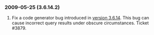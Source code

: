 ### 2009\-05\-25 (3\.6\.14\.2\)

1. Fix a code generator bug introduced in [version 3\.6\.14](#version_3_6_14). This bug
 can cause incorrect query results under obscure circumstances.
 Ticket \#3879\.




